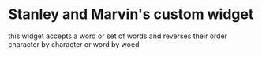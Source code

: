 # Stanley and Marvin's custom widget
this widget accepts a word or set of words and reverses their order character by character or word by woed